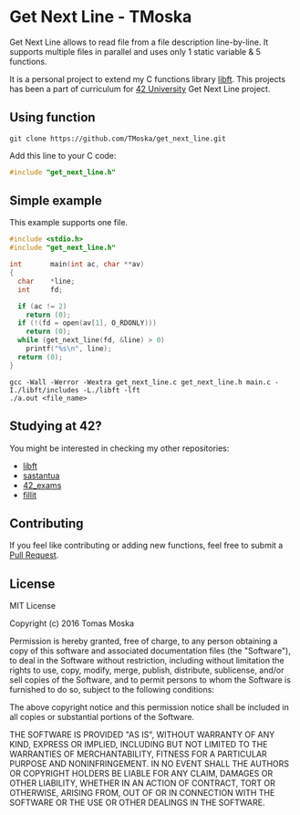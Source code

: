 Get Next Line - TMoska
===

Get Next Line allows to read file from a file description line-by-line. It supports multiple files in parallel and uses only 1 static variable & 5 functions.

It is a personal project to extend my C functions library [libft](https://www.github.com/TMoska/libft). This projects has been a part of curriculum for [42 University](https://www.42.us.org) Get Next Line project.

Using function
---

```
git clone https://github.com/TMoska/get_next_line.git
```
Add this line to your C code:

```C
#include "get_next_line.h"
```

Simple example
---

This example supports one file.


```C
#include <stdio.h>
#include "get_next_line.h"

int       main(int ac, char **av)
{
  char    *line;
  int     fd;

  if (ac != 2)
    return (0);
  if (!(fd = open(av[1], O_RDONLY)))
    return (0);
  while (get_next_line(fd, &line) > 0)
    printf("%s\n", line);
  return (0);
}
```
```
gcc -Wall -Werror -Wextra get_next_line.c get_next_line.h main.c -I./libft/includes -L./libft -lft
./a.out <file_name>
```
Studying at 42?
---

You might be interested in checking my other repositories:
- [libft](https://www.github.com/TMoska/libft)
- [sastantua](https://github.com/TMoska/sastantua)
- [42_exams](https://github.com/TMoska/42_exams)
- [fillit](https://github.com/TMoska/fillit)

Contributing
---

If you feel like contributing or adding new functions, feel free to submit a [Pull Request](https://github.com/TMoska/get_next_line/pulls).

License
---

MIT License

Copyright (c) 2016 Tomas Moska

Permission is hereby granted, free of charge, to any person obtaining a copy
of this software and associated documentation files (the "Software"), to deal
in the Software without restriction, including without limitation the rights
to use, copy, modify, merge, publish, distribute, sublicense, and/or sell
copies of the Software, and to permit persons to whom the Software is
furnished to do so, subject to the following conditions:

The above copyright notice and this permission notice shall be included in all
copies or substantial portions of the Software.

THE SOFTWARE IS PROVIDED "AS IS", WITHOUT WARRANTY OF ANY KIND, EXPRESS OR
IMPLIED, INCLUDING BUT NOT LIMITED TO THE WARRANTIES OF MERCHANTABILITY,
FITNESS FOR A PARTICULAR PURPOSE AND NONINFRINGEMENT. IN NO EVENT SHALL THE
AUTHORS OR COPYRIGHT HOLDERS BE LIABLE FOR ANY CLAIM, DAMAGES OR OTHER
LIABILITY, WHETHER IN AN ACTION OF CONTRACT, TORT OR OTHERWISE, ARISING FROM,
OUT OF OR IN CONNECTION WITH THE SOFTWARE OR THE USE OR OTHER DEALINGS IN THE
SOFTWARE.
